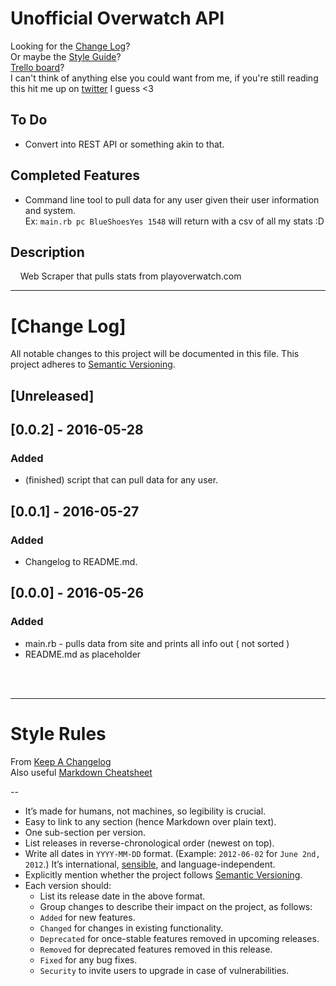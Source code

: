# Unofficial Overwatch API  
Looking for the [Change Log](#change-log)?  
Or maybe the [Style Guide](#style-rules)?  
[Trello board](https://trello.com/b/t9jG9N3F/overwatch-api)?  
I can't think of anything else you could want from me, if you're still reading this hit me up on [twitter](https://twitter.com/blueshoesyes) I guess <3

## To Do
 * Convert into REST API or something akin to that.

## Completed Features
 * Command line tool to pull data for any user given their user information and system.  
   Ex: `main.rb pc BlueShoesYes 1548` will return with a csv of all my stats :D


## Description
&nbsp;&nbsp;&nbsp;&nbsp;Web Scraper that pulls stats from playoverwatch.com


---

# [Change Log]
All notable changes to this project will be documented in this file.
This project adheres to [Semantic Versioning](http://semver.org/).

## [Unreleased]

## [0.0.2] - 2016-05-28
### Added
- (finished) script that can pull data for any user.

## [0.0.1] - 2016-05-27
### Added
- Changelog to README.md.

## [0.0.0] - 2016-05-26
### Added
- main.rb - pulls data from site and prints all info out ( not sorted )
- README.md as placeholder

<br>
<br>

---

# Style Rules
From [Keep A Changelog](http://keepachangelog.com/)  
Also useful [Markdown Cheatsheet](github.com/adam-p/markdown-here/wiki/Markdown-Cheatsheet)  

--

<ul> <li>It’s made for humans, not machines, so legibility is crucial.</li>
<li>Easy to link to any section (hence Markdown over plain text).</li>
<li>One sub-section per version.</li> <li>List releases in reverse-chronological order (newest on top).</li>
<li>Write all dates in <code>YYYY-MM-DD</code> format. (Example: <code>2012-06-02</code> for <code>June 2nd, 2012</code>.) It’s international, <a href="http://xkcd.com/1179/">sensible</a>, and language-independent.</li>
<li>Explicitly mention whether the project follows <a href="http://semver.org/">Semantic Versioning</a>.</li>
<li>Each version should: <ul>
<li>List its release date in the above format.</li>
<li>Group changes to describe their impact on the project, as follows:</li>
<li><code>Added</code> for new features.</li>
<li><code>Changed</code> for changes in existing functionality.</li>
<li><code>Deprecated</code> for once-stable features removed in upcoming releases.</li>
<li><code>Removed</code> for deprecated features removed in this release.</li>
<li><code>Fixed</code> for any bug fixes.</li>
<li><code>Security</code> to invite users to upgrade in case of vulnerabilities.</li> </ul></li> </ul>
